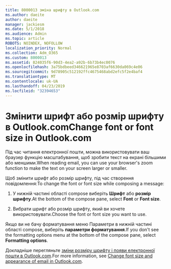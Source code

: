 ```yaml
---
title: 8000013 зміна шрифту в Outlook.com
ms.author: daeite
author: daeite
manager: jackiesm
ms.date: 5/1/2018
ms.audience: Admin
ms.topic: article
ROBOTS: NOINDEX, NOFOLLOW
localization_priority: Normal
ms.collection: Adm_O365
ms.custom: 8000013
ms.assetid: 824035f6-90d3-4ea2-a92b-6b73b4ec0076
ms.openlocfilehash: 3a75bdbeed346621965e8703af6630da069c4e06
ms.sourcegitcommit: 9d78905c512192ffc4675468abd2efc5f2e4baf4
ms.translationtype: MT
ms.contentlocale: uk-UA
ms.lasthandoff: 04/23/2019
ms.locfileid: "32394653"
---
```

# <a name="change-font-or-font-size-in-outlookcom"></a><span data-ttu-id="7be8e-102">Змінити шрифт або розмір шрифту в Outlook.com</span><span class="sxs-lookup"><span data-stu-id="7be8e-102">Change font or font size in Outlook.com</span></span>

<span data-ttu-id="7be8e-103">Під час читання електронної пошти, можна використовувати ваш браузер функцію масштабування, щоб зробити текст на екрані більшими або меншими.</span><span class="sxs-lookup"><span data-stu-id="7be8e-103">When reading email, you can use your browser's zoom function to make the text on your screen larger or smaller.</span></span>
  
<span data-ttu-id="7be8e-104">Щоб змінити шрифт або розмір шрифту, під час створення повідомлення:</span><span class="sxs-lookup"><span data-stu-id="7be8e-104">To change the font or font size while composing a message:</span></span>
  
1. <span data-ttu-id="7be8e-105">У нижній частині області compose виберіть **Шрифт** або **розмір шрифту**.</span><span class="sxs-lookup"><span data-stu-id="7be8e-105">At the bottom of the compose pane, select **Font** or **Font size**.</span></span>
    
2. <span data-ttu-id="7be8e-106">Вибрати шрифт або розмір шрифту, який ви хочете використовувати.</span><span class="sxs-lookup"><span data-stu-id="7be8e-106">Choose the font or font size you want to use.</span></span>
    
<span data-ttu-id="7be8e-107">Якщо ви не бачу форматування меню Параметри в нижній частині області compose, виберіть **параметри форматування**.</span><span class="sxs-lookup"><span data-stu-id="7be8e-107">If you don't see the formatting options menu at the bottom of the compose pane, select **Formatting options**.</span></span>
  
<span data-ttu-id="7be8e-108">Докладніше перегляньте [зміни розміру шрифту і появи електронної пошти в Outlook.com](https://go.microsoft.com/fwlink/p/?linkid=873130).</span><span class="sxs-lookup"><span data-stu-id="7be8e-108">For more information, see [Change font size and appearance of email in Outlook.com](https://go.microsoft.com/fwlink/p/?linkid=873130).</span></span>
  

